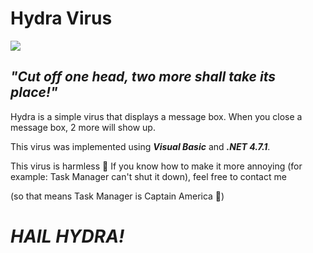 # Hydra Virus
<img src="https://github.com/giabao4498/Hydra-Virus/blob/master/Hydra%20icon.ico">

## *"Cut off one head, two more shall take its place!"*

Hydra is a simple virus that displays a message box. When you close a message box, 2 more will show up.

This virus was implemented using ***Visual Basic*** and ***.NET 4.7.1***.

This virus is harmless 🙂 If you know how to make it more annoying (for example: Task Manager can't shut it down), feel free to contact me

(so that means Task Manager is Captain America 🤔)

# *HAIL HYDRA!*
